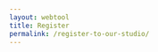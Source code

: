 ```yaml
---
layout: webtool
title: Register
permalink: /register-to-our-studio/
---
```

<div class='container bg-light my-4 p-4'>

  <script src="https://widgets.healcode.com/javascripts/healcode.js" type="text/javascript"></script>

  <healcode-widget data-type="registrations" data-widget-partner="object" data-widget-id="1f3924148a4" data-widget-version="0"></healcode-widget>

</div>
